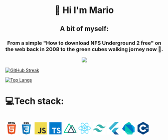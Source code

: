 <h1 align="center">👋 Hi I'm Mario</h1>

<h2 align="center">A bit of myself:</h2>
<h3 align="center">From a simple "How to download NFS Underground 2 free" on the web back in 2008 to the green cubes walking jorney now 🏃.</h3>  

<div align="center">
  <img src="https://media.giphy.com/media/5Su8umfuyg3PQMiJ9l/giphy.gif"/>
</div>

 [![GitHub Streak](http://github-readme-streak-stats.herokuapp.com?user=MarioBozhikov&theme=dark&hide_border=true)](https://git.io/streak-stats)
 
 [![Top Langs](https://github-readme-stats.vercel.app/api/top-langs/?username=MarioBozhikov&layout=compact&theme=vision-friendly-dark)](https://github.com/anuraghazra/github-readme-stats)

<div>
  <h1>💻Tech stack:<h1>
  <img width="40" height="40" src="https://github.com/devicons/devicon/blob/master/icons/html5/html5-original-wordmark.svg"/>
  <img width="40" height="40" src="https://github.com/devicons/devicon/blob/master/icons/css3/css3-original-wordmark.svg"/>
  <img width="40" height="40" src="https://github.com/devicons/devicon/blob/master/icons/javascript/javascript-original.svg"/>
  <img width="40" height="40" src="https://github.com/devicons/devicon/blob/master/icons/typescript/typescript-original.svg"/>
  <img width="40" height="40" src="https://github.com/devicons/devicon/blob/master/icons/nuxtjs/nuxtjs-original.svg"/>
  <img width="40" height="40" src="https://github.com/devicons/devicon/blob/master/icons/react/react-original.svg"/>
  <img width="40" height="40" src="https://github.com/devicons/devicon/blob/master/icons/tailwindcss/tailwindcss-plain.svg"/>
  <img width="40" height="40" src="https://github.com/devicons/devicon/blob/master/icons/flutter/flutter-original.svg"/>
  <img width="40" height="40" src="https://github.com/devicons/devicon/blob/master/icons/dart/dart-original.svg"/>
  <img width="40" height="40" src="https://github.com/devicons/devicon/blob/master/icons/cplusplus/cplusplus-plain.svg"/>
</div>
